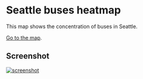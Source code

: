 # Seattle buses heatmap

This map shows the concentration of buses in Seattle.

[Go to the map](https://domoritz.de/seattlebusheatmap).


## Screenshot

[![screenshot](https://raw.github.com/domoritz/seattlebusheatmap/gh-pages/screenshot.png "Seattle bus heatmap")](http://domoritz.github.com/seattlebusheatmap)

